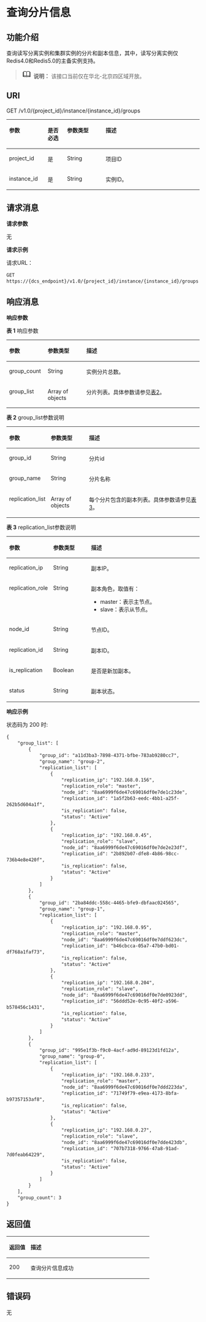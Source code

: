 # 查询分片信息<a name="dcs-api-191022001"></a>

## 功能介绍<a name="section186851751144612"></a>

查询读写分离实例和集群实例的分片和副本信息，其中，读写分离实例仅Redis4.0和Redis5.0的主备实例支持。

>![](public_sys-resources/icon-note.gif) **说明：** 
>该接口当前仅在华北-北京四区域开放。

## URI<a name="section36901514461"></a>

GET /v1.0/\{project\_id\}/instance/\{instance\_id\}/groups

<a name="table1669320513466"></a>
<table><thead align="left"><tr id="row997445113461"><th class="cellrowborder" valign="top" width="20%" id="mcps1.1.5.1.1"><p id="p4974155104613"><a name="p4974155104613"></a><a name="p4974155104613"></a>参数</p>
</th>
<th class="cellrowborder" valign="top" width="10%" id="mcps1.1.5.1.2"><p id="p1297575154616"><a name="p1297575154616"></a><a name="p1297575154616"></a>是否必选</p>
</th>
<th class="cellrowborder" valign="top" width="20%" id="mcps1.1.5.1.3"><p id="p13975251174616"><a name="p13975251174616"></a><a name="p13975251174616"></a>参数类型</p>
</th>
<th class="cellrowborder" valign="top" width="50%" id="mcps1.1.5.1.4"><p id="p2975105184620"><a name="p2975105184620"></a><a name="p2975105184620"></a>描述</p>
</th>
</tr>
</thead>
<tbody><tr id="row17975351194610"><td class="cellrowborder" valign="top" width="20%" headers="mcps1.1.5.1.1 "><p id="p17975185118462"><a name="p17975185118462"></a><a name="p17975185118462"></a>project_id</p>
</td>
<td class="cellrowborder" valign="top" width="10%" headers="mcps1.1.5.1.2 "><p id="p1797585134615"><a name="p1797585134615"></a><a name="p1797585134615"></a>是</p>
</td>
<td class="cellrowborder" valign="top" width="20%" headers="mcps1.1.5.1.3 "><p id="p497515119466"><a name="p497515119466"></a><a name="p497515119466"></a>String</p>
</td>
<td class="cellrowborder" valign="top" width="50%" headers="mcps1.1.5.1.4 "><p id="p1975651194610"><a name="p1975651194610"></a><a name="p1975651194610"></a>项目ID</p>
</td>
</tr>
<tr id="row797516519464"><td class="cellrowborder" valign="top" width="20%" headers="mcps1.1.5.1.1 "><p id="p1197515517461"><a name="p1197515517461"></a><a name="p1197515517461"></a>instance_id</p>
</td>
<td class="cellrowborder" valign="top" width="10%" headers="mcps1.1.5.1.2 "><p id="p20975195104611"><a name="p20975195104611"></a><a name="p20975195104611"></a>是</p>
</td>
<td class="cellrowborder" valign="top" width="20%" headers="mcps1.1.5.1.3 "><p id="p9975851104612"><a name="p9975851104612"></a><a name="p9975851104612"></a>String</p>
</td>
<td class="cellrowborder" valign="top" width="50%" headers="mcps1.1.5.1.4 "><p id="p1497515110468"><a name="p1497515110468"></a><a name="p1497515110468"></a>实例ID。</p>
</td>
</tr>
</tbody>
</table>

## 请求消息<a name="section17717185118461"></a>

**请求参数**

无

**请求示例**

请求URL：

```
GET https://{dcs_endpoint}/v1.0/{project_id}/instance/{instance_id}/groups
```

## 响应消息<a name="section2718151104610"></a>

**响应参数**

**表 1**  响应参数

<a name="table1572245164614"></a>
<table><thead align="left"><tr id="row15975951174611"><th class="cellrowborder" valign="top" width="20%" id="mcps1.2.4.1.1"><p id="p16975151194616"><a name="p16975151194616"></a><a name="p16975151194616"></a>参数</p>
</th>
<th class="cellrowborder" valign="top" width="20%" id="mcps1.2.4.1.2"><p id="p69751451194620"><a name="p69751451194620"></a><a name="p69751451194620"></a>参数类型</p>
</th>
<th class="cellrowborder" valign="top" width="60%" id="mcps1.2.4.1.3"><p id="p997511513467"><a name="p997511513467"></a><a name="p997511513467"></a>描述</p>
</th>
</tr>
</thead>
<tbody><tr id="row13975175104616"><td class="cellrowborder" valign="top" width="20%" headers="mcps1.2.4.1.1 "><p id="p8975151124613"><a name="p8975151124613"></a><a name="p8975151124613"></a>group_count</p>
</td>
<td class="cellrowborder" valign="top" width="20%" headers="mcps1.2.4.1.2 "><p id="p09755518462"><a name="p09755518462"></a><a name="p09755518462"></a>String</p>
</td>
<td class="cellrowborder" valign="top" width="60%" headers="mcps1.2.4.1.3 "><p id="p119752512467"><a name="p119752512467"></a><a name="p119752512467"></a>实例分片总数。</p>
</td>
</tr>
<tr id="row8976051194618"><td class="cellrowborder" valign="top" width="20%" headers="mcps1.2.4.1.1 "><p id="p1397665114464"><a name="p1397665114464"></a><a name="p1397665114464"></a>group_list</p>
</td>
<td class="cellrowborder" valign="top" width="20%" headers="mcps1.2.4.1.2 "><p id="p159761451164615"><a name="p159761451164615"></a><a name="p159761451164615"></a>Array of objects</p>
</td>
<td class="cellrowborder" valign="top" width="60%" headers="mcps1.2.4.1.3 "><p id="p5976155115462"><a name="p5976155115462"></a><a name="p5976155115462"></a>分片列表。具体参数请参见<a href="#table873417515465">表2</a>。</p>
</td>
</tr>
</tbody>
</table>

**表 2**  group\_list参数说明

<a name="table873417515465"></a>
<table><thead align="left"><tr id="row5976951184618"><th class="cellrowborder" valign="top" width="20%" id="mcps1.2.4.1.1"><p id="p1976195154617"><a name="p1976195154617"></a><a name="p1976195154617"></a>参数</p>
</th>
<th class="cellrowborder" valign="top" width="20%" id="mcps1.2.4.1.2"><p id="p14976185119461"><a name="p14976185119461"></a><a name="p14976185119461"></a>参数类型</p>
</th>
<th class="cellrowborder" valign="top" width="60%" id="mcps1.2.4.1.3"><p id="p1197695114460"><a name="p1197695114460"></a><a name="p1197695114460"></a>描述</p>
</th>
</tr>
</thead>
<tbody><tr id="row1497675110463"><td class="cellrowborder" valign="top" width="20%" headers="mcps1.2.4.1.1 "><p id="p9976145116463"><a name="p9976145116463"></a><a name="p9976145116463"></a>group_id</p>
</td>
<td class="cellrowborder" valign="top" width="20%" headers="mcps1.2.4.1.2 "><p id="p1797655117466"><a name="p1797655117466"></a><a name="p1797655117466"></a>String</p>
</td>
<td class="cellrowborder" valign="top" width="60%" headers="mcps1.2.4.1.3 "><p id="p10976751134619"><a name="p10976751134619"></a><a name="p10976751134619"></a>分片id</p>
</td>
</tr>
<tr id="row11976551164611"><td class="cellrowborder" valign="top" width="20%" headers="mcps1.2.4.1.1 "><p id="p79761051124617"><a name="p79761051124617"></a><a name="p79761051124617"></a>group_name</p>
</td>
<td class="cellrowborder" valign="top" width="20%" headers="mcps1.2.4.1.2 "><p id="p1697665120469"><a name="p1697665120469"></a><a name="p1697665120469"></a>String</p>
</td>
<td class="cellrowborder" valign="top" width="60%" headers="mcps1.2.4.1.3 "><p id="p13976185120462"><a name="p13976185120462"></a><a name="p13976185120462"></a>分片名称</p>
</td>
</tr>
<tr id="row11976175115466"><td class="cellrowborder" valign="top" width="20%" headers="mcps1.2.4.1.1 "><p id="p19976251204614"><a name="p19976251204614"></a><a name="p19976251204614"></a>replication_list</p>
</td>
<td class="cellrowborder" valign="top" width="20%" headers="mcps1.2.4.1.2 "><p id="p097635115469"><a name="p097635115469"></a><a name="p097635115469"></a>Array of objects</p>
</td>
<td class="cellrowborder" valign="top" width="60%" headers="mcps1.2.4.1.3 "><p id="p119761851184613"><a name="p119761851184613"></a><a name="p119761851184613"></a>每个分片包含的副本列表。具体参数请参见<a href="#table774845118466">表3</a>。</p>
</td>
</tr>
</tbody>
</table>

**表 3**  replication\_list参数说明

<a name="table774845118466"></a>
<table><thead align="left"><tr id="row18977105134611"><th class="cellrowborder" valign="top" width="20%" id="mcps1.2.4.1.1"><p id="p129771451184618"><a name="p129771451184618"></a><a name="p129771451184618"></a>参数</p>
</th>
<th class="cellrowborder" valign="top" width="20%" id="mcps1.2.4.1.2"><p id="p597765118465"><a name="p597765118465"></a><a name="p597765118465"></a>参数类型</p>
</th>
<th class="cellrowborder" valign="top" width="60%" id="mcps1.2.4.1.3"><p id="p12977105114463"><a name="p12977105114463"></a><a name="p12977105114463"></a>描述</p>
</th>
</tr>
</thead>
<tbody><tr id="row1997713514465"><td class="cellrowborder" valign="top" width="20%" headers="mcps1.2.4.1.1 "><p id="p7977175112463"><a name="p7977175112463"></a><a name="p7977175112463"></a>replication_ip</p>
</td>
<td class="cellrowborder" valign="top" width="20%" headers="mcps1.2.4.1.2 "><p id="p19977351164619"><a name="p19977351164619"></a><a name="p19977351164619"></a>String</p>
</td>
<td class="cellrowborder" valign="top" width="60%" headers="mcps1.2.4.1.3 "><p id="p17977951164620"><a name="p17977951164620"></a><a name="p17977951164620"></a>副本IP。</p>
</td>
</tr>
<tr id="row1197717515466"><td class="cellrowborder" valign="top" width="20%" headers="mcps1.2.4.1.1 "><p id="p9977135118465"><a name="p9977135118465"></a><a name="p9977135118465"></a>replication_role</p>
</td>
<td class="cellrowborder" valign="top" width="20%" headers="mcps1.2.4.1.2 "><p id="p3977851194615"><a name="p3977851194615"></a><a name="p3977851194615"></a>String</p>
</td>
<td class="cellrowborder" valign="top" width="60%" headers="mcps1.2.4.1.3 "><p id="p10817115562619"><a name="p10817115562619"></a><a name="p10817115562619"></a>副本角色，取值有：</p>
<a name="ul15626181916277"></a><a name="ul15626181916277"></a><ul id="ul15626181916277"><li>master：表示主节点。</li><li>slave：表示从节点。</li></ul>
</td>
</tr>
<tr id="row19977851154613"><td class="cellrowborder" valign="top" width="20%" headers="mcps1.2.4.1.1 "><p id="p0977351154612"><a name="p0977351154612"></a><a name="p0977351154612"></a>node_id</p>
</td>
<td class="cellrowborder" valign="top" width="20%" headers="mcps1.2.4.1.2 "><p id="p59772515467"><a name="p59772515467"></a><a name="p59772515467"></a>String</p>
</td>
<td class="cellrowborder" valign="top" width="60%" headers="mcps1.2.4.1.3 "><p id="p199771651144619"><a name="p199771651144619"></a><a name="p199771651144619"></a>节点ID。</p>
</td>
</tr>
<tr id="row1197775104616"><td class="cellrowborder" valign="top" width="20%" headers="mcps1.2.4.1.1 "><p id="p7977185164611"><a name="p7977185164611"></a><a name="p7977185164611"></a>replication_id</p>
</td>
<td class="cellrowborder" valign="top" width="20%" headers="mcps1.2.4.1.2 "><p id="p13977145120460"><a name="p13977145120460"></a><a name="p13977145120460"></a>String</p>
</td>
<td class="cellrowborder" valign="top" width="60%" headers="mcps1.2.4.1.3 "><p id="p1297795110465"><a name="p1297795110465"></a><a name="p1297795110465"></a>副本ID。</p>
</td>
</tr>
<tr id="row697711517469"><td class="cellrowborder" valign="top" width="20%" headers="mcps1.2.4.1.1 "><p id="p69772511468"><a name="p69772511468"></a><a name="p69772511468"></a>is_replication</p>
</td>
<td class="cellrowborder" valign="top" width="20%" headers="mcps1.2.4.1.2 "><p id="p14977251194613"><a name="p14977251194613"></a><a name="p14977251194613"></a>Boolean</p>
</td>
<td class="cellrowborder" valign="top" width="60%" headers="mcps1.2.4.1.3 "><p id="p16977105114620"><a name="p16977105114620"></a><a name="p16977105114620"></a>是否是新加副本。</p>
</td>
</tr>
<tr id="row59778517467"><td class="cellrowborder" valign="top" width="20%" headers="mcps1.2.4.1.1 "><p id="p1797735119463"><a name="p1797735119463"></a><a name="p1797735119463"></a>status</p>
</td>
<td class="cellrowborder" valign="top" width="20%" headers="mcps1.2.4.1.2 "><p id="p5977125154616"><a name="p5977125154616"></a><a name="p5977125154616"></a>String</p>
</td>
<td class="cellrowborder" valign="top" width="60%" headers="mcps1.2.4.1.3 "><p id="p497715513468"><a name="p497715513468"></a><a name="p497715513468"></a>副本状态。</p>
</td>
</tr>
</tbody>
</table>

**响应示例**

状态码为 200 时:

```
{
    "group_list": [
        {
            "group_id": "a11d3ba3-7898-4371-bfbe-783ab9280cc7",
            "group_name": "group-2",
            "replication_list": [
                {
                    "replication_ip": "192.168.0.156",
                    "replication_role": "master",
                    "node_id": "8aa6999f6de47c69016df0e7de1c23de",
                    "replication_id": "1a5f2b63-eedc-4bb1-a25f-262b5d604a1f",
                    "is_replication": false,
                    "status": "Active"
                },
                {
                    "replication_ip": "192.168.0.45",
                    "replication_role": "slave",
                    "node_id": "8aa6999f6de47c69016df0e7de2e23df",
                    "replication_id": "2b892b07-dfe8-4b86-98cc-736b4e8e420f",
                    "is_replication": false,
                    "status": "Active"
                }
            ]
        },
        {
            "group_id": "2ba84ddc-558c-4465-bfe9-dbfaac024565",
            "group_name": "group-1",
            "replication_list": [
                {
                    "replication_ip": "192.168.0.95",
                    "replication_role": "master",
                    "node_id": "8aa6999f6de47c69016df0e7ddf623dc",
                    "replication_id": "b46cbcca-05a7-47b0-bd01-df768a1faf73",
                    "is_replication": false,
                    "status": "Active"
                },
                {
                    "replication_ip": "192.168.0.204",
                    "replication_role": "slave",
                    "node_id": "8aa6999f6de47c69016df0e7de0923dd",
                    "replication_id": "56ddd52e-0c95-40f2-a596-b578456c1431",
                    "is_replication": false,
                    "status": "Active"
                }
            ]
        },
        {
            "group_id": "995e1f3b-f9c0-4acf-ad9d-89123d1fd12a",
            "group_name": "group-0",
            "replication_list": [
                {
                    "replication_ip": "192.168.0.233",
                    "replication_role": "master",
                    "node_id": "8aa6999f6de47c69016df0e7ddd223da",
                    "replication_id": "71749f79-e9ea-4173-8bfa-b97357153af8",
                    "is_replication": false,
                    "status": "Active"
                },
                {
                    "replication_ip": "192.168.0.27",
                    "replication_role": "slave",
                    "node_id": "8aa6999f6de47c69016df0e7dde423db",
                    "replication_id": "707b7318-9766-47a8-91ad-7d0feab64229",
                    "is_replication": false,
                    "status": "Active"
                }
            ]
        }
    ],
    "group_count": 3
}
```

## 返回值<a name="section6789125114617"></a>

<a name="table1579155116466"></a>
<table><thead align="left"><tr id="row14977351164619"><th class="cellrowborder" valign="top" width="15%" id="mcps1.1.3.1.1"><p id="p09781151104616"><a name="p09781151104616"></a><a name="p09781151104616"></a>返回值</p>
</th>
<th class="cellrowborder" valign="top" width="85%" id="mcps1.1.3.1.2"><p id="p199781551144616"><a name="p199781551144616"></a><a name="p199781551144616"></a>描述</p>
</th>
</tr>
</thead>
<tbody><tr id="row1978651144618"><td class="cellrowborder" valign="top" width="15%" headers="mcps1.1.3.1.1 "><p id="p69781851194613"><a name="p69781851194613"></a><a name="p69781851194613"></a>200</p>
</td>
<td class="cellrowborder" valign="top" width="85%" headers="mcps1.1.3.1.2 "><p id="p189780518462"><a name="p189780518462"></a><a name="p189780518462"></a>查询分片信息成功</p>
</td>
</tr>
</tbody>
</table>

## 错误码<a name="section7796135194611"></a>

无

